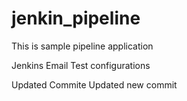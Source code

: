 # jenkin_pipeline
This is sample pipeline application

Jenkins Email Test configurations

Updated Commite
Updated new commit



